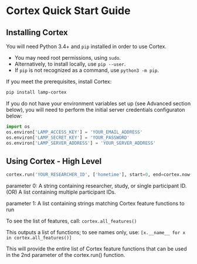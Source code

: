 # Cortex Quick Start Guide

## Installing Cortex

You will need Python 3.4+ and `pip` installed in order to use Cortex. 
  - You may need root permissions, using `sudo`.
  - Alternatively, to install locally, use `pip --user`.
  - If `pip` is not recognized as a command, use `python3 -m pip`.

If you meet the prerequisites, install Cortex:

```sh
pip install lamp-cortex
```

If you do not have your environment variables set up (see Advanced section below), you will need to perform the initial server credentials configuraton below:


```python
import os
os.environ['LAMP_ACCESS_KEY'] = 'YOUR_EMAIL_ADDRESS'
os.environ['LAMP_SECRET_KEY'] = 'YOUR_PASSWORD'
os.environ['LAMP_SERVER_ADDRESS'] = 'YOUR_SERVER_ADDRESS'
```

## Using Cortex - High Level

```python
cortex.run('YOUR_RESEARCHER_ID', ['hometime'], start=0, end=cortex.now())
```
parameter 0: A string containing researcher, study, or single participant ID. (OR) A list containing multiple participant IDs.

parameter 1: A list containing strings matching Cortex feature functions to run

To see the list of features, call: ```cortex.all_features()```

This outputs a list of functions; to see names only, use: ```[x.__name__ for x in cortex.all_features()]```

This will provide the entire list of Cortex feature functions that can be used in the 2nd parameter of the cortex.run() function.

